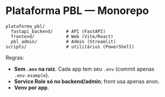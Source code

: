 # Plataforma PBL — Monorepo

```
plataforma_pbl/
  fastapi_backend/     # API (FastAPI)
  frontend/            # Web (Vite/React)
  pbl_admin/           # Admin (Streamlit)
scripts/               # utilitários (PowerShell)
```

Regras:
- **Sem `.env` na raiz**. Cada app tem seu `.env` (commit apenas `.env.example`).
- **Service Role só no backend/admin**; front usa apenas anon.
- **Venv por app**.